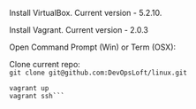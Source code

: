 Install VirtualBox. Current version - 5.2.10.

Install Vagrant. Current version - 2.0.3

Open Command Prompt (Win) or Term (OSX):

Clone current repo:<br>
```git clone git@github.com:DevOpsLoft/linux.git```

```cd linux
vagrant up
vagrant ssh```
